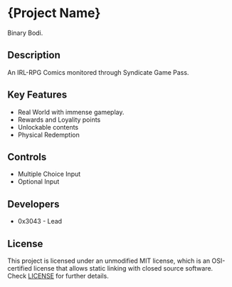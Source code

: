 # {Project Name}
 Binary Bodi. 
## Description
An IRL-RPG Comics monitored through Syndicate Game Pass. 


## Key Features

 - Real World with immense gameplay.
 - Rewards and Loyality points
 - Unlockable contents
 - Physical Redemption
 
## Controls

 - Multiple Choice Input
 - Optional Input

## Developers

 - 0x3043 - Lead


## License

This project is licensed under an unmodified MIT license, which is an OSI-certified license that allows static linking with closed source software. Check [LICENSE](LICENSE) for further details.



